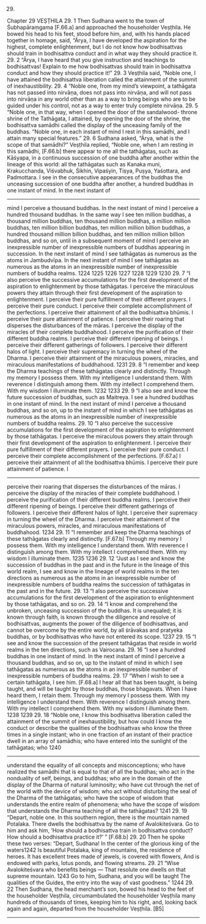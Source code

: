 29.
Chapter 29
VEṢṬHILA
29. 1
Then Sudhana went to the town of Śubhapāraṃgama [F.66.a] and
approached the householder Veṣṭhila. He bowed his head to his feet, stood
before him, and, with his hands placed together in homage, said, “Ārya, I
have developed the aspiration for the highest, complete enlightenment, but I
do not know how bodhisattvas should train in bodhisattva conduct and in
what way they should practice it.
29. 2
“Ārya, I have heard that you give instruction and teachings to
bodhisattvas! Explain to me how bodhisattvas should train in bodhisattva
conduct and how they should practice it!”
29. 3
Veṣṭhila said, “Noble one, I have attained the bodhisattva liberation called
the attainment of the summit of inexhaustibility.
29. 4
“Noble one, from my mind’s viewpoint, a tathāgata has not passed into
nirvāṇa, does not pass into nirvāṇa, and will not pass into nirvāṇa in any
world other than as a way to bring beings who are to be guided under his
control, not as a way to enter truly complete nirvāṇa.
29. 5
“Noble one, in that way, when I opened the door of the sandalwood-
throne shrine of the Tathāgata, I attained, by opening the door of the shrine,
the bodhisattva samādhi called the display of the unceasing family of the buddhas.
“Noble one, in each instant of mind I rest in this samādhi, and I attain
many special features.”
29. 6
Sudhana asked, “Ārya, what is the scope of that samādhi?”
Veṣṭhila replied, “Noble one, when I am resting in this samādhi, [F.66.b]
there appear to me all the tathāgatas, such as Kāśyapa, in a continuous
succession of one buddha after another within the lineage of this world: all
the tathāgatas such as Kanaka muni, Krakucchanda, Viśvabhuk, Śikhin,
Vipaśyin, Tiṣya, Puṣya, Yaśottara, and Padmottara. I see in the consecutive
appearances of the buddhas the unceasing succession of one buddha after
another, a hundred buddhas in one instant of mind. In the next instant of


---

mind I perceive a thousand buddhas. In the next instant of mind I perceive a
hundred thousand buddhas. In the same way I see ten million buddhas, a
thousand million
 buddhas, ten thousand million
 buddhas, a million
million buddhas,
 ten million billion buddhas,
 ten million million
billion
 buddhas, a hundred thousand million billion
 buddhas, and ten
million million billion
 buddhas, and so on, until in a subsequent moment
of mind I perceive an inexpressible number of inexpressible numbers of
buddhas appearing in succession. In the next instant of mind I see
tathāgatas as numerous as the atoms in Jambudvīpa. In the next instant of
mind I see tathāgatas as numerous as the atoms in an inexpressible number
of inexpressible numbers of buddha realms.
1224
1225
1226
1227
1228
1229
1230
29. 7
“I also perceive the successive accumulations for the first development of
the aspiration to enlightenment by those tathāgatas. I perceive the
miraculous powers they attain through their first development of the
aspiration to enlightenment. I perceive their pure fulfillment of their different
prayers. I perceive their pure conduct. I perceive their complete
accomplishment of the perfections. I perceive their attainment of all the
bodhisattva bhūmis. I perceive their pure attainment of patience. I perceive
their roaring
 that disperses the disturbances of the māras. I perceive the
display of the miracles of their complete buddhahood. I perceive the
purification of their different buddha realms. I perceive their different
ripening of beings. I perceive their different gatherings of followers. I
perceive their different halos of light. I perceive their supremacy in turning
the wheel of the Dharma. I perceive their attainment of the miraculous
powers, miracles, and miraculous manifestations of buddhahood.
1231
29. 8
“I remember and keep the Dharma teachings of these tathāgatas clearly
and distinctly. Through my memory I possess them. With my intelligence
I understand them. With reverence
 I distinguish among them. With my
intellect I comprehend them. With my wisdom I illuminate them.
1232
1233
29. 9
“I also see and know the future succession of buddhas, such as Maitreya. I
see a hundred buddhas in one instant of mind. In the next instant of mind I
perceive a thousand buddhas, and so on, up to the instant of mind in which I
see tathāgatas as numerous as the atoms in an inexpressible number of
inexpressible numbers of buddha realms.
29. 10
“I also perceive the successive accumulations for the first development of
the aspiration to enlightenment by those tathāgatas. I perceive the
miraculous powers they attain through their first development of the
aspiration to enlightenment. I perceive their pure fulfillment of their different
prayers. I perceive their pure conduct. I perceive their complete
accomplishment of the perfections. [F.67.a] I perceive their attainment of all
the bodhisattva bhūmis. I perceive their pure attainment of patience. I


---

perceive their roaring
 that disperses the disturbances of the māras. I
perceive the display of the miracles of their complete buddhahood. I perceive
the purification of their different buddha realms. I perceive their different
ripening of beings. I perceive their different gatherings of followers. I
perceive their different halos of light. I perceive their supremacy in turning
the wheel of the Dharma. I perceive their attainment of the miraculous
powers, miracles, and miraculous manifestations of buddhahood.
1234
29. 11
“I remember and keep the Dharma teachings of these tathāgatas clearly
and distinctly. [F.67.b] Through my memory I possess them. With my
intelligence
 I understand them. With reverence
 I distinguish among
them. With my intellect I comprehend them. With my wisdom I illuminate
them.
1235
1236
29. 12
“Just as I see and know the succession of buddhas in the past and in the
future in the lineage of this world realm, I see and know in the lineage of
world realms in the ten directions as numerous as the atoms in an
inexpressible number of inexpressible numbers of buddha realms the
succession of tathāgatas in the past and in the future.
29. 13
“I also perceive the successive accumulations for the first development of
the aspiration to enlightenment by those tathāgatas, and so on.
29. 14
“I know and comprehend the unbroken, unceasing succession of the
buddhas. It is unequaled;
 it is known through faith, is known through the
diligence and resolve of bodhisattvas, augments the power of the diligence
of bodhisattvas, and cannot be overcome by the entire world, by all śrāvakas
and pratyeka buddhas, or by bodhisattvas who have not entered its scope.
1237
29. 15
“I see and know the succession of the present tathāgatas that reside in
world realms in the ten directions, such as Vairocana.
29. 16
“I see a hundred buddhas in one instant of mind. In the next instant of
mind I perceive a thousand buddhas, and so on, up to the instant of mind in
which I see tathāgatas as numerous as the atoms in an inexpressible number
of inexpressible numbers of buddha realms.
29. 17
“When I wish to see a certain tathāgata, I see him. [F.68.a] I hear all that
has been taught, is being taught, and will be taught by those buddhas, those
bhagavats. When I have heard them, I retain them. Through my memory I
possess them. With my intelligence
 I understand them. With
reverence
 I distinguish among them. With my intellect I comprehend
them. With my wisdom I illuminate them.
1238
1239
29. 18
“Noble one, I know this bodhisattva liberation called the attainment of the
summit of inexhaustibility, but how could I know the conduct or describe the
qualities of the bodhisattvas who know the three times in a single instant;
who in one fraction of an instant of their practice dwell in an array of
samādhis; who have entered into the sunlight of the tathāgatas;
 who
1240


---

understand the equality of all concepts and misconceptions; who have
realized the samādhi that is equal to that of all the buddhas; who act in the
nonduality of self, beings, and buddhas; who are in the domain of the
display of the Dharma of natural luminosity; who have cut through the net of
the world with the device of wisdom; who act without disturbing the seal
of the Dharma of the tathāgatas; who have the scope of wisdom that
understands the entire realm of phenomena; who have the scope of wisdom
that understands the Dharma teaching of all the tathāgatas?
1241
29. 19
“Depart, noble one. In this southern region, there is the mountain named
Potalaka. There dwells the bodhisattva by the name of Avalokiteśvara. Go to
him and ask him, ‘How should a bodhisattva train in bodhisattva conduct?
How should a bodhisattva practice it?’ ” [F.68.b]
29. 20
Then he spoke these two verses:
“Depart, Sudhana! In the center of the glorious king of the waters1242
Is beautiful Potalaka, king of mountains, the residence of heroes.
It has excellent trees made of jewels, is covered with flowers,
And is endowed with parks, lotus ponds, and flowing streams.
29. 21
“Wise Avalokiteśvara who benefits beings —
That resolute one
 dwells on that supreme mountain.
1243
Go to him, Sudhana, and you will be taught
The qualities of
 the Guides, the entry into the way of vast goodness.”
1244
29. 22
Then Sudhana, the head merchant’s son, bowed his head to the feet of the
householder Veṣṭhila, circumambulated the householder Veṣṭhila many
hundreds of thousands of times, keeping him to his right, and, looking back
again and again, departed from the householder Veṣṭhila. [B5]


---
